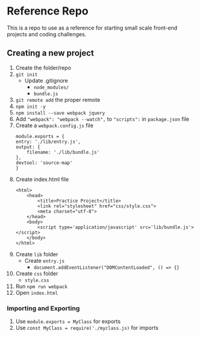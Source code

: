 # Reference Repo

This is a repo to use as a reference for starting small scale front-end projects and coding challenges.

## Creating a new project
1. Create the folder/repo
2. `git init`
    * Update .gitignore
        * `node_modules/`
        * `bundle.js`
3. `git remote add` the proper remote
4. `npm init -y`
5. `npm install --save webpack jquery`
6. Add `"webpack": "webpack --watch",` to `"scripts":` in `package.json` file
7. Create a `webpack.config.js` file
    ```
    module.exports = {
    entry: './lib/entry.js',
    output: {
        filename: './lib/bundle.js'
    },
    devtool: 'source-map'
    }
    ```
8. Create index.html file
    ```
    <html>
        <head>
            <title>Practice Project</title>
            <link rel="stylesheet" href="css/style.css">
            <meta charset="utf-8">
        </head>
        <body>
            <script type='application/javascript' src='lib/bundle.js'></script>
        </body>
    </html>
    ```
9. Create `lib` folder
    * Create `entry.js`
        * `document.addEventListener("DOMContentLoaded", () => {}`
10. Create `css` folder
    * `style.css`
12. Run `npm run webpack`
13. Open `index.html`

### Importing and Exporting
1. Use `module.exports = MyClass` for exports
2. Use `const MyClass = require('./myclass.js)` for imports